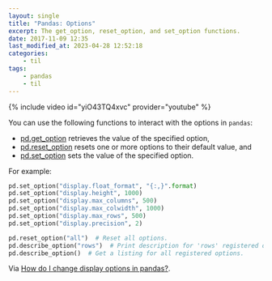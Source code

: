 ```yaml
---
layout: single
title: "Pandas: Options"
excerpt: The get_option, reset_option, and set_option functions.
date: 2017-11-09 12:35
last_modified_at: 2023-04-28 12:52:18
categories:
    - til
tags:
    - pandas
    - til
---
```


<!-- textlint-disable terminology -->

{% include video id="yiO43TQ4xvc" provider="youtube" %}

<!-- textlint-enable terminology -->

You can use the following functions to interact with the options in `pandas`:

-   [pd.get_option](http://pandas.pydata.org/pandas-docs/stable/generated/pandas.get_option.html)
    retrieves the value of the specified option,
-   [pd.reset_option](http://pandas.pydata.org/pandas-docs/stable/generated/pandas.reset_option.html)
    resets one or more options to their default value, and
-   [pd.set_option](http://pandas.pydata.org/pandas-docs/stable/generated/pandas.set_option.html)
    sets the value of the specified option.

For example:

```python
pd.set_option("display.float_format", "{:,}".format)
pd.set_option("display.height", 1000)
pd.set_option("display.max_columns", 500)
pd.set_option("display.max_colwidth", 1000)
pd.set_option("display.max_rows", 500)
pd.set_option("display.precision", 2)

pd.reset_option("all")  # Reset all options.
pd.describe_option("rows")  # Print description for 'rows' registered option.
pd.describe_option()  # Get a listing for all registered options.
```

Via [How do I change display options in pandas?](https://www.youtube.com/watch?v=yiO43TQ4xvc).
